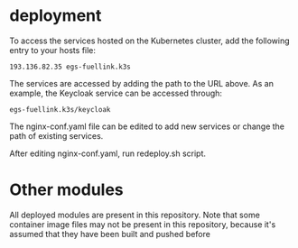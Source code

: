 # deployment

To access the services hosted on the Kubernetes cluster, add the following entry to your hosts file:

```193.136.82.35 egs-fuellink.k3s```

The services are accessed by adding the path to the URL above. As an example, the Keycloak service can be accessed through:

```egs-fuellink.k3s/keycloak```

The nginx-conf.yaml file can be edited to add new services or change the path of existing services.

After editing nginx-conf.yaml, run redeploy.sh script.

# Other modules

All deployed modules are present in this repository. Note that some container image files may not be present in this repository, because it's assumed that they have been built and pushed before